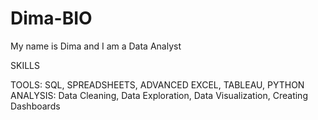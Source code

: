 # Dima-BIO
My name is Dima and I am a Data Analyst

SKILLS

TOOLS: SQL, SPREADSHEETS, ADVANCED EXCEL, TABLEAU, PYTHON
ANALYSIS: Data Cleaning, Data Exploration, Data Visualization, Creating Dashboards

